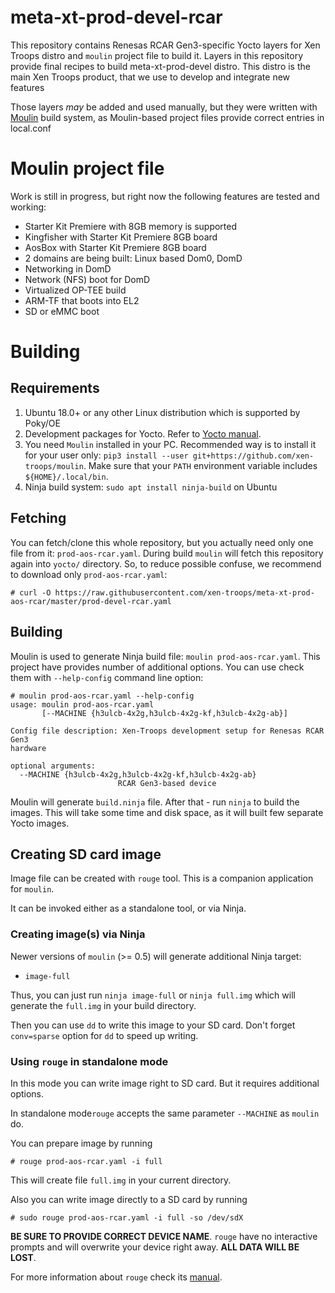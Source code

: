 # meta-xt-prod-devel-rcar #

This repository contains Renesas RCAR Gen3-specific Yocto layers for
Xen Troops distro and `moulin` project file to build it. Layers in this
repository provide final recipes to build meta-xt-prod-devel
distro. This distro is the main Xen Troops product, that we use to
develop and integrate new features

Those layers *may* be added and used manually, but they were written
with [Moulin](https://moulin.readthedocs.io/en/latest/) build system,
as Moulin-based project files provide correct entries in local.conf

# Moulin project file

Work is still in progress, but right now the following features are tested and working:

* Starter Kit Premiere with 8GB memory is supported
* Kingfisher with Starter Kit Premiere 8GB board
* AosBox with Starter Kit Premiere 8GB board
* 2 domains are being built: Linux based Dom0, DomD
* Networking in DomD
* Network (NFS) boot for DomD
* Virtualized OP-TEE build
* ARM-TF that boots into EL2
* SD or eMMC boot

# Building
## Requirements

1. Ubuntu 18.0+ or any other Linux distribution which is supported by Poky/OE
2. Development packages for Yocto. Refer to [Yocto
   manual](https://www.yoctoproject.org/docs/current/mega-manual/mega-manual.html#brief-build-system-packages).
3. You need `Moulin` installed in your PC. Recommended way is to
   install it for your user only: `pip3 install --user
   git+https://github.com/xen-troops/moulin`. Make sure that your
   `PATH` environment variable includes `${HOME}/.local/bin`.
4. Ninja build system: `sudo apt install ninja-build` on Ubuntu

## Fetching

You can fetch/clone this whole repository, but you actually need only
one file from it: `prod-aos-rcar.yaml`. During build `moulin` will
fetch this repository again into `yocto/` directory. So, to reduce
possible confuse, we recommend to download only
`prod-aos-rcar.yaml`:

```
# curl -O https://raw.githubusercontent.com/xen-troops/meta-xt-prod-aos-rcar/master/prod-devel-rcar.yaml
```

## Building

Moulin is used to generate Ninja build file: `moulin
prod-aos-rcar.yaml`. This project have provides number of additional
options. You can use check them with `--help-config` command line
option:

```
# moulin prod-aos-rcar.yaml --help-config
usage: moulin prod-aos-rcar.yaml
       [--MACHINE {h3ulcb-4x2g,h3ulcb-4x2g-kf,h3ulcb-4x2g-ab}]

Config file description: Xen-Troops development setup for Renesas RCAR Gen3
hardware

optional arguments:
  --MACHINE {h3ulcb-4x2g,h3ulcb-4x2g-kf,h3ulcb-4x2g-ab}
                        RCAR Gen3-based device
```

Moulin will generate `build.ninja` file. After that - run `ninja` to
build the images. This will take some time and disk space, as it will
built few separate Yocto images.

## Creating SD card image

Image file can be created with `rouge` tool. This is a companion
application for `moulin`.

It can be invoked either as a standalone tool, or via Ninja.

### Creating image(s) via Ninja

Newer versions of `moulin` (>= 0.5) will generate additional Ninja
target:

 - `image-full`

Thus, you can just run `ninja image-full` or `ninja full.img` which
will generate the `full.img` in your build directory.

Then you can use `dd` to write this image to your SD card. Don't
forget `conv=sparse` option for `dd` to speed up writing.

### Using `rouge` in standalone mode

In this mode you can write image right to SD card. But it requires
additional options.

In standalone mode`rouge` accepts the same parameter
`--MACHINE`  as `moulin` do.

You can prepare image by running

```
# rouge prod-aos-rcar.yaml -i full
```

This will create file `full.img` in your current directory.

Also you can write image directly to a SD card by running

```
# sudo rouge prod-aos-rcar.yaml -i full -so /dev/sdX
```

**BE SURE TO PROVIDE CORRECT DEVICE NAME**. `rouge` have no
interactive prompts and will overwrite your device right away. **ALL
DATA WILL BE LOST**.

For more information about `rouge` check its
[manual](https://moulin.readthedocs.io/en/latest/rouge.html).
